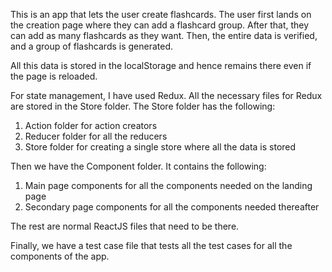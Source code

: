 This is an app that lets the user create flashcards. The user first lands on the creation page where they can add a flashcard group. After that, they can add as many flashcards as they want. Then, the entire data is verified, and a group of flashcards is generated.

All this data is stored in the localStorage and hence remains there even if the page is reloaded. 

For state management, I have used Redux. All the necessary files for Redux are stored in the Store folder. The Store folder has the following:

1. Action folder for action creators
2. Reducer folder for all the reducers
3. Store folder for creating a single store where all the data is stored

Then we have the Component folder. It contains the following:

1. Main page components for all the components needed on the landing page
2. Secondary page components for all the components needed thereafter

The rest are normal ReactJS files that need to be there.

Finally, we have a test case file that tests all the test cases for all the components of the app.

